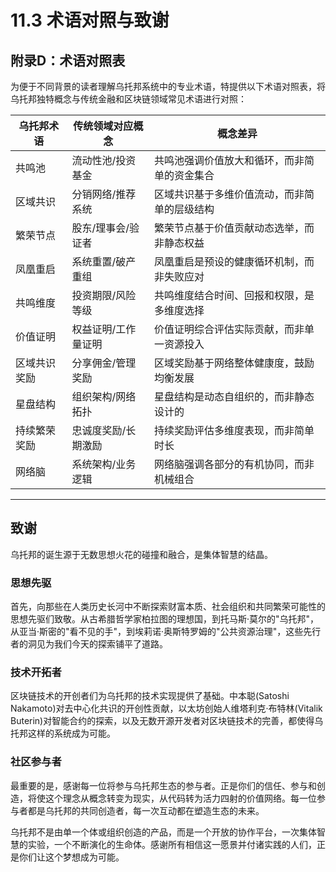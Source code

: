 # 11.3 术语对照与致谢

## 附录D：术语对照表

为便于不同背景的读者理解乌托邦系统中的专业术语，特提供以下术语对照表，将乌托邦独特概念与传统金融和区块链领域常见术语进行对照：

| 乌托邦术语 | 传统领域对应概念 | 概念差异 |
|-----------|-----------------|----------|
| 共鸣池 | 流动性池/投资基金 | 共鸣池强调价值放大和循环，而非简单的资金集合 |
| 区域共识 | 分销网络/推荐系统 | 区域共识基于多维价值流动，而非简单的层级结构 |
| 繁荣节点 | 股东/理事会/验证者 | 繁荣节点基于价值贡献动态选举，而非静态权益 |
| 凤凰重启 | 系统重置/破产重组 | 凤凰重启是预设的健康循环机制，而非失败应对 |
| 共鸣维度 | 投资期限/风险等级 | 共鸣维度结合时间、回报和权限，是多维度选择 |
| 价值证明 | 权益证明/工作量证明 | 价值证明综合评估实际贡献，而非单一资源投入 |
| 区域共识奖励 | 分享佣金/管理奖励 | 区域奖励基于网络整体健康度，鼓励均衡发展 |
| 星盘结构 | 组织架构/网络拓扑 | 星盘结构是动态自组织的，而非静态设计的 |
| 持续繁荣奖励 | 忠诚度奖励/长期激励 | 持续奖励评估多维度表现，而非简单时长 |
| 网络脑 | 系统架构/业务逻辑 | 网络脑强调各部分的有机协同，而非机械组合 |

---

## 致谢

乌托邦的诞生源于无数思想火花的碰撞和融合，是集体智慧的结晶。

### 思想先驱

首先，向那些在人类历史长河中不断探索财富本质、社会组织和共同繁荣可能性的思想先驱们致敬。从古希腊哲学家柏拉图的理想国，到托马斯·莫尔的"乌托邦"，从亚当·斯密的"看不见的手"，到埃莉诺·奥斯特罗姆的"公共资源治理"，这些先行者的洞见为我们今天的探索铺平了道路。

### 技术开拓者

区块链技术的开创者们为乌托邦的技术实现提供了基础。中本聪(Satoshi Nakamoto)对去中心化共识的开创性贡献，以太坊创始人维塔利克·布特林(Vitalik Buterin)对智能合约的探索，以及无数开源开发者对区块链技术的完善，都使得乌托邦这样的系统成为可能。

### 社区参与者

最重要的是，感谢每一位将参与乌托邦生态的参与者。正是你们的信任、参与和创造，将使这个理念从概念转变为现实，从代码转为活力四射的价值网络。每一位参与者都是乌托邦的共同创造者，每一次互动都在塑造生态的未来。

乌托邦不是由单一个体或组织创造的产品，而是一个开放的协作平台，一次集体智慧的实验，一个不断演化的生命体。感谢所有相信这一愿景并付诸实践的人们，正是你们让这个梦想成为可能。